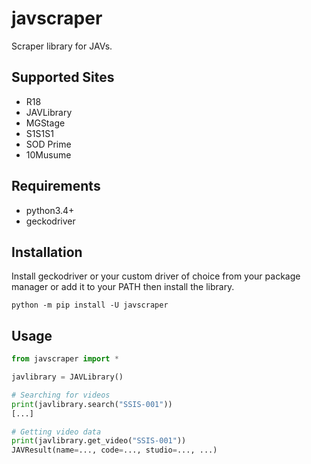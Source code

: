 # javscraper
Scraper library for JAVs.

## Supported Sites
- R18
- JAVLibrary
- MGStage
- S1S1S1
- SOD Prime
- 10Musume

## Requirements
- python3.4+
- geckodriver

## Installation
Install geckodriver or your custom driver of choice from
your package manager or add it to your PATH then install
the library.
```commandline
python -m pip install -U javscraper
```

## Usage
```python
from javscraper import *

javlibrary = JAVLibrary()

# Searching for videos
print(javlibrary.search("SSIS-001"))
[...]

# Getting video data
print(javlibrary.get_video("SSIS-001"))
JAVResult(name=..., code=..., studio=..., ...)
```
